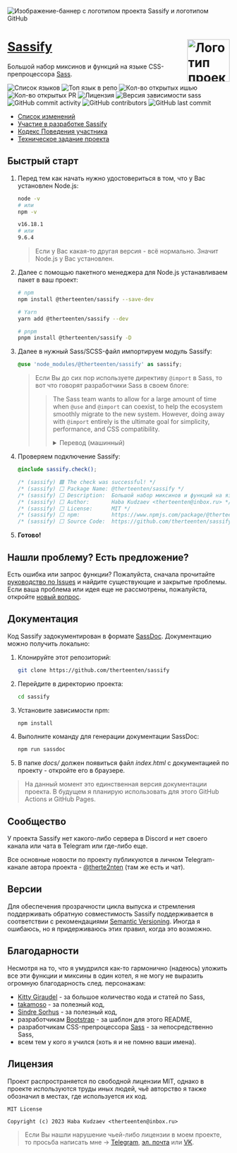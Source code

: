 ![Изображение-баннер с логотипом проекта Sassify и логотипом GitHub](https://github.com/therteenten/sassify/blob/main/.github/images/sassify_banner_github.png?raw=true)

<img src="https://github.com/therteenten/sassify/blob/main/.github/images/sassify_logo_round.png?raw=true" width="96" height="96" align="right" alt="Логотип проекта Sassify"> [Sassify](https://github.com/therteenten/sassify.git)
===

Большой набор миксинов и функций на языке CSS-препроцессора [Sass](https://github.com/sass).

![Список языков](https://img.shields.io/github/languages/count/therteenten/sassify?color=%23ff0056)
![Топ язык в репо](https://img.shields.io/github/languages/top/therteenten/sassify?color=%23ff0056)
![Кол-во открытых ишью](https://img.shields.io/github/issues-raw/therteenten/sassify)
![Кол-во открытых PR](https://img.shields.io/github/issues-pr-raw/therteenten/sassify)
![Лицензия](https://img.shields.io/github/license/therteenten/sassify)
![Версия зависимости `sass`](https://img.shields.io/github/package-json/dependency-version/therteenten/sassify/dev/sass/develop?color=%23d94390)
![GitHub commit activity](https://img.shields.io/github/commit-activity/m/therteenten/sassify)
![GitHub contributors](https://img.shields.io/github/contributors/therteenten/sassify)
![GitHub last commit](https://img.shields.io/github/last-commit/therteenten/sassify)

- [Список изменений](./CHANGELOG.md)
- [Участие в разработке Sassify](./CONTRIBUTING.md)
- [Кодекс Поведения участника](./CODE_OF_CONDUCT.md)
- [Техническое задание проекта](.docs/technical-specification.md)

## Быстрый старт
1. Перед тем как начать нужно удостовериться в том, что у Вас установлен Node.js:

	```sh
	node -v
	# или
	npm -v
	```
	```sh
	v16.18.1
	# или
	9.6.4
	```

	> Если у Вас какая-то другая версия - всё нормально. Значит Node.js у Вас установлен.

2. Далее с помощью пакетного менеджера для Node.js устанавливаем пакет в ваш проект:

	```sh
	# npm
	npm install @therteenten/sassify --save-dev
	```
	```sh
	# Yarn
	yarn add @therteenten/sassify --dev
	```
	```sh
	# pnpm
	pnpm install @therteenten/sassify -D
	```

3. Далее в нужный Sass/SCSS-файл импортируем модуль Sassify:

	```scss
	@use 'node_modules/@therteenten/sassify' as sassify;
	```

	> Если Вы до сих пор используете директиву `@import` в Sass, то вот что говорят разработчики Sass в своем блоге:
	>
	> > The Sass team wants to allow for a large amount of time when `@use` and `@import` can coexist, to help the ecosystem smoothly migrate to the new system. However, doing away with `@import` entirely is the ultimate goal for simplicity, performance, and CSS compatibility.
	> > <details><summary>Перевод (машинный)</summary><br><p>Команда Sass хочет предусмотреть большое количество времени, когда <code>@use</code>  и <code>@import</code> могут сосуществовать, чтобы помочь экосистеме плавно перейти на новую систему. Однако полный отказ от <code>@import</code> является конечной целью для простоты, производительности и совместимости с CSS.</p></details>

4. Проверяем подключение Sassify:

	```scss
	@include sassify.check();
	```
	```css
	/* (sassify) 🟩 The check was successful! */
	/* (sassify) ⬜ Package Name: @therteenten/sassify */
	/* (sassify) ⬜ Description:  Большой набор миксинов и функций на языке CSS-препроцессора Sass */
	/* (sassify) ⬜ Author:       Haba Kudzaev <therteenten@inbox.ru> */
	/* (sassify) ⬜ License:      MIT */
	/* (sassify) ⬜ npm:          https://www.npmjs.com/package/@therteenten/sassify */
	/* (sassify) ⬜ Source Code:  https://github.com/therteenten/sassify */
	```

5. **Готово!**

## Нашли проблему? Есть предложение?
Есть ошибка или запрос функции? Пожалуйста, сначала прочитайте [руководство по Issues][sassify-github-contributing-issues] и найдите существующие и закрытые проблемы. Если ваша проблема или идея еще не рассмотрены, пожалуйста, откройте [новый вопрос][sassify-github-new-issue].

## Документация
Код Sassify задокументирован в формате [SassDoc][sassdoc-site]. Документацию можно получить локально:

1. Клонируйте этот репозиторий:

	```sh
	git clone https://github.com/therteenten/sassify
	```

2. Перейдите в директорию проекта:

	```sh
	cd sassify
	```

3. Установите зависимости npm:

	```sh
	npm install
	```

4. Выполните команду для генерации документации SassDoc:

	```sh
	npm run sassdoc
	```

5. В папке _docs/_ должен появиться файл _index.html_ с документацией по проекту - откройте его в браузере.

> На данный момент это единственная версия документации проекта. В будущем я планирую использовать для этого GitHub Actions и GitHub Pages.

## Сообщество
У проекта Sassify нет какого-либо сервера в Discord и нет своего канала или чата в Telegram или где-либо еще.

Все основные новости по проекту публикуются в личном Telegram-канале автора проекта - [@therte2nten][sassify-telegram] (там же есть и чат).

## Версии
Для обеспечения прозрачности цикла выпуска и стремления поддерживать обратную совместимость Sassify поддерживается в соответствии с рекомендациями [Semantic Versioning][semver-site]. Иногда я ошибаюсь, но я придерживаюсь этих правил, когда это возможно.

## Благодарности
Несмотря на то, что я умудрился как-то гармонично (надеюсь) уложить все эти функции и миксины в один котел, я не могу не выразить огромную благодарность след. персонажам:
- [Kitty Giraudel][github-user-KittyGiraudel] - за большое количество кода и статей по Sass,
- [takamoso][github-user-takamoso] - за полезный код,
- [Sindre Sorhus][github-user-sindresorhus] - за полезный код,
- разработчикам [Bootstrap][github-repo-bootstrap] - за шаблон для этого README,
- разработчикам CSS-препроцессора [Sass][sass-site] - за непосредственно Sass,
- всем тем у кого я учился (хоть я и не помню ваши имена).

## Лицензия
Проект распространяется по свободной лицензии MIT, однако в проекте используются труды иных людей, чьё авторство я также обозначил в местах, где используется их код.

```
MIT License

Copyright (c) 2023 Haba Kudzaev <therteenten@inbox.ru>
```

> Если Вы нашли нарушение чьей-либо лицензии в моем проекте, то просьба написать мне → [Telegram][therteenten-telegram], [эл. почта][therteenten-email] или [VK][therteenten-vk].

<!-- ! -->
[sass-site]: https://sass-lang.com/
[github-repo-bootstrap]: https://github.com/twbs/bootstrap
[github-user-KittyGiraudel]: https://github.com/KittyGiraudel
[github-user-takamoso]: https://github.com/takamoso
[github-user-sindresorhus]: https://github.com/sindresorhus
[semver-site]: https://semver.org/
[sassdoc-site]: http://sassdoc.com/
[sassify-github-new-issue]: https://github.com/therteenten/sassify/issues/new/choose
[sassify-github-contributing-issues]: https://github.com/therteenten/sassify/blob/main/CONTRIBUTING.md#%D0%BF%D1%80%D0%BE%D0%B1%D0%BB%D0%B5%D0%BC%D1%8B-%D0%B8-%D1%8F%D1%80%D0%BB%D1%8B%D0%BA%D0%B8
[sassify-telegram]: https://t.me/therte2nten
[therteenten-vk]: https://vk.com/therteenten
[therteenten-telegram]: https://t.me/therteenten
[therteenten-email]: mailto:therteenten@inbox.ru
<!-- ! -->
